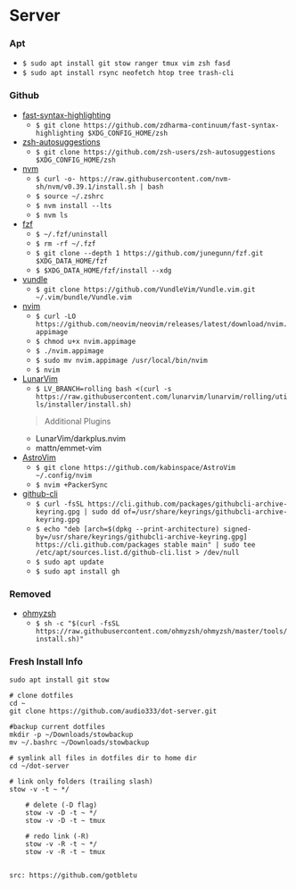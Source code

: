 # Server

### Apt
* `$ sudo apt install git stow ranger tmux vim zsh fasd`
* `$ sudo apt install rsync neofetch htop tree trash-cli`

### Github
* [fast-syntax-highlighting](https://github.com/zdharma-continuum/fast-syntax-highlighting)
    * `$ git clone https://github.com/zdharma-continuum/fast-syntax-highlighting $XDG_CONFIG_HOME/zsh`
* [zsh-autosuggestions](https://github.com/zsh-users/zsh-autosuggestions)
    * `$ git clone https://github.com/zsh-users/zsh-autosuggestions $XDG_CONFIG_HOME/zsh`
* [nvm](https://github.com/nvm-sh/nvm#installing-and-updating)
    * `$ curl -o- https://raw.githubusercontent.com/nvm-sh/nvm/v0.39.1/install.sh | bash`
    * `$ source ~/.zshrc`
    * `$ nvm install --lts`
    * `$ nvm ls`
* [fzf](https://github.com/junegunn/fzf#using-git)
    * `$ ~/.fzf/uninstall`
    * `$ rm -rf ~/.fzf`
    * `$ git clone --depth 1 https://github.com/junegunn/fzf.git $XDG_DATA_HOME/fzf`
    * `$ $XDG_DATA_HOME/fzf/install --xdg`
* [vundle](https://github.com/VundleVim/Vundle.vim#quick-start)
    * `$ git clone https://github.com/VundleVim/Vundle.vim.git ~/.vim/bundle/Vundle.vim`
* [nvim](https://github.com/neovim/neovim/wiki/Installing-Neovim#appimage-universal-linux-package)
    * `$ curl -LO https://github.com/neovim/neovim/releases/latest/download/nvim.appimage`
    * `$ chmod u+x nvim.appimage`
    * `$ ./nvim.appimage`
    * `$ sudo mv nvim.appimage /usr/local/bin/nvim`
    * `$ nvim`
* [LunarVim](https://www.lunarvim.org/01-installing.html#rolling)
    * `$ LV_BRANCH=rolling bash <(curl -s https://raw.githubusercontent.com/lunarvim/lunarvim/rolling/utils/installer/install.sh)`
    > Additional Plugins
    * LunarVim/darkplus.nvim
    * mattn/emmet-vim
* [AstroVim](https://github.com/kabinspace/AstroVim#clone-the-repository)
    * `$ git clone https://github.com/kabinspace/AstroVim ~/.config/nvim`
    * `$ nvim +PackerSync`
* [github-cli](https://github.com/cli/cli/blob/trunk/docs/install_linux.md#debian-ubuntu-linux-raspberry-pi-os-apt)
    * `$ curl -fsSL https://cli.github.com/packages/githubcli-archive-keyring.gpg | sudo dd of=/usr/share/keyrings/githubcli-archive-keyring.gpg`
    * `$ echo "deb [arch=$(dpkg --print-architecture) signed-by=/usr/share/keyrings/githubcli-archive-keyring.gpg] https://cli.github.com/packages stable main" | sudo tee /etc/apt/sources.list.d/github-cli.list > /dev/null`
    * `$ sudo apt update`
    * `$ sudo apt install gh`

### Removed
* [ohmyzsh](https://github.com/ohmyzsh/ohmyzsh#basic-installation)
    * `$ sh -c "$(curl -fsSL https://raw.githubusercontent.com/ohmyzsh/ohmyzsh/master/tools/install.sh)"`

### Fresh Install Info
    sudo apt install git stow

    # clone dotfiles
    cd ~
    git clone https://github.com/audio333/dot-server.git

    #backup current dotfiles
    mkdir -p ~/Downloads/stowbackup
    mv ~/.bashrc ~/Downloads/stowbackup

    # symlink all files in dotfiles dir to home dir
    cd ~/dot-server

    # link only folders (trailing slash)
    stow -v -t ~ */

        # delete (-D flag)
        stow -v -D -t ~ */
        stow -v -D -t ~ tmux

        # redo link (-R)
        stow -v -R -t ~ */
        stow -v -R -t ~ tmux


    src: https://github.com/gotbletu

